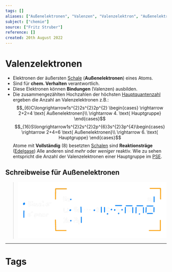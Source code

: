 ```yaml
---
tags: []
aliases: ["Außenelektronen", "Valenzen", "Valenzelektron", "Außenelektron"]
subject: ["chemie"]
source: ["Fritz Struber"]
reference: []
created: 20th August 2022
---
```


# Valenzelektronen
- Elektronen der äußersten [Schale](Orbitalmodell.md) (**Außenelektronen**) eines Atoms.
- Sind für **chem. Verhalten** verantwortlich.
- Diese Elektronen können **Bindungen** (Valenzen) ausbilden. 
- Die zusammengezählten Hochzahlen der höchsten [Hauptquantenzahl](Orbitalmodell.md) ergeben die Anzahl an Valenzelektronen
z.B.:
$$_{6}C\longrightarrow1s^{2}2s^{2}2p^{2} \begin{cases}
\rightarrow 2+2=4 \text{ Außenelektronen}\\
\rightarrow 4. \text{ Hauptgruppe}
\end{cases}$$
$$_{16}S\longrightarrow1s^{2}2s^{2}2p^{6}3s^{2}3p^{4}\begin{cases}
\rightarrow 2+4=6 \text{ Außenelektronen}\\
\rightarrow 6. \text{ Hauptgruppe}
\end{cases}$$
Atome mit **Vollständig** (8) besetzten [Schalen](Orbitalmodell.md) sind **Reaktionsträge** ([Edelgase](https://de.wikipedia.org/wiki/Edelgase))
Alle anderen sind *mehr* oder *weniger* reaktiv.
Wie zu sehen entspricht die Anzahl der Valenzelektronen einer Hauptgruppe im [PSE](Periodensystem%20der%20Elemente.md).

## Schreibweise für Außenelektronen
>![450](assets/psee-schreibw.png)

---
# Tags